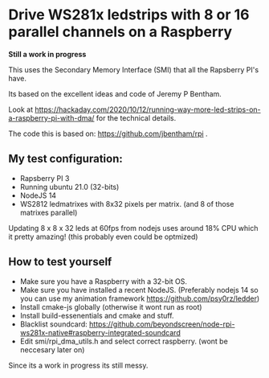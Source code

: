 # Drive WS281x ledstrips with 8 or 16 parallel channels on a Raspberry

__Still a work in progress__

This uses the Secondary Memory Interface (SMI) that all the Rapsberry PI's have.

Its based on the excellent ideas and code of Jeremy P Bentham.

Look at https://hackaday.com/2020/10/12/running-way-more-led-strips-on-a-raspberry-pi-with-dma/ for the technical details.

The code this is based on: https://github.com/jbentham/rpi .

## My test configuration:

 * Rapsberry PI 3
 * Running ubuntu 21.0 (32-bits)
 * NodeJS 14
 * WS2812 ledmatrixes with 8x32 pixels per matrix. (and 8 of those matrixes parallel)

Updating 8 x 8 x 32 leds at 60fps from nodejs uses around 18% CPU which it pretty amazing! (this probably even could be optmized)

## How to test yourself

 * Make sure you have a Raspberry with a 32-bit OS. 
 * Make sure you have installed a recent NodeJS. (Preferably nodejs 14 so you can use my animation framework https://github.com/psy0rz/ledder)
 * Install cmake-js globally (otherwise it wont run as root)
 * Install build-essenentials and cmake and stuff.
 * Blacklist soundcard: https://github.com/beyondscreen/node-rpi-ws281x-native#raspberry-integrated-soundcard
 * Edit smi/rpi_dma_utils.h and select correct raspberry. (wont be neccesary later on)

Since its a work in progress its still messy.









